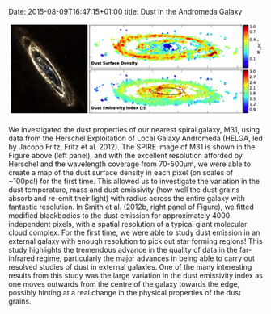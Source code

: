 Date: 2015-08-09T16:47:15+01:00
title: Dust in the Andromeda Galaxy


![Composite three colour image of Andromeda with Herschel SPIRE at 250, 350 and 500μm. Credit: ESA/Herschel/SPIRE/HELGA. Right: Pixel by pixel maps of the dust surface density (top) and the dust emissivity index beta (bottom) across M31 (Smith et al. 2012b).](/images/androm.png)

We investigated the dust properties of our nearest spiral galaxy, M31, using data from the Herschel Exploitation of Local Galaxy Andromeda (HELGA, led by Jacopo Fritz, Fritz et al. 2012). The SPIRE image of M31 is shown in the Figure above (left panel), and with the excellent resolution afforded by Herschel and the wavelength coverage from 70-500μm, we were able to create a map of the dust surface density in each pixel (on scales of ~100pc!) for the first time. This allowed us to investigate the variation in the dust temperature, mass and dust emissivity (how well the dust grains absorb and re-emit their light) with radius across the entire galaxy with fantastic resolution. In Smith et al. (2012b, right panel of Figure), we fitted modified blackbodies to the dust emission for approximately 4000 independent pixels, with a spatial resolution of a typical giant molecular cloud complex. For the first time, we were able to study dust emission in an external galaxy with enough resolution to pick out star forming regions! This study highlights the tremendous advance in the quality of data in the far-infrared regime, particularly the major advances in being able to carry out resolved studies of dust in external galaxies. One of the many interesting results from this study was the large variation in the dust emissivity index as one moves outwards from the centre of the galaxy towards the edge, possibly hinting at a real change in the physical properties of the dust grains.
